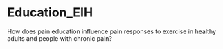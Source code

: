 # Education_EIH
How does pain education influence pain responses to exercise in healthy adults and people with chronic pain?
